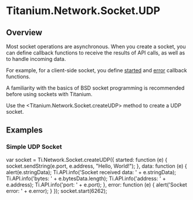 # Titanium.Network.Socket.UDP

<TypeHeader/>

## Overview

Most socket operations are asynchronous. When you create a socket, you can define
callback functions to receive the results of API calls, as well as to handle incoming
data.

For example, for a client-side socket, you define
[started](Titanium.Network.Socket.UDP.started) and
[error](Titanium.Network.Socket.UDP.error) callback functions.

A familiarity with the basics of BSD socket programming is recommended before using
sockets with Titanium.

Use the <Titanium.Network.Socket.createUDP> method to create a UDP socket.

## Examples

### Simple UDP Socket

var socket = Ti.Network.Socket.createUDP({
    started: function (e) {
        socket.sendString(e.port, e.address, "Hello, World!");
    },
    data: function (e) {
        alert(e.stringData);
        Ti.API.info('Socket received data: ' + e.stringData);
        Ti.API.info('bytes: ' + e.bytesData.length);
        Ti.API.info('address: ' + e.address);
        Ti.API.info('port: ' + e.port);
    },
    error: function (e) {
        alert('Socket error: ' + e.error);
    }
});
socket.start(6262);


<ApiDocs/>
